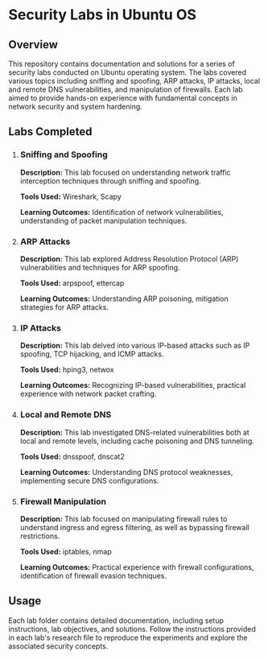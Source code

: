 <!DOCTYPE html>
<html lang="en">
<head>
<meta charset="UTF-8">
<meta name="viewport" content="width=device-width, initial-scale=1.0">
</head>
<body>
<h1>Security Labs in Ubuntu OS</h1>

<h2>Overview</h2>
<p>This repository contains documentation and solutions for a series of security labs conducted on Ubuntu operating system. The labs covered various topics including sniffing and spoofing, ARP attacks, IP attacks, local and remote DNS vulnerabilities, and manipulation of firewalls. Each lab aimed to provide hands-on experience with fundamental concepts in network security and system hardening.</p>

<h2>Labs Completed</h2>
<ol>
<li>
<h3>Sniffing and Spoofing</h3>
<p><strong>Description:</strong> This lab focused on understanding network traffic interception techniques through sniffing and spoofing.</p>
<p><strong>Tools Used:</strong> Wireshark, Scapy</p>
<p><strong>Learning Outcomes:</strong> Identification of network vulnerabilities, understanding of packet manipulation techniques.</p>
</li>
<li>
<h3>ARP Attacks</h3>
<p><strong>Description:</strong> This lab explored Address Resolution Protocol (ARP) vulnerabilities and techniques for ARP spoofing.</p>
<p><strong>Tools Used:</strong> arpspoof, ettercap</p>
<p><strong>Learning Outcomes:</strong> Understanding ARP poisoning, mitigation strategies for ARP attacks.</p>
</li>
<li>
<h3>IP Attacks</h3>
<p><strong>Description:</strong> This lab delved into various IP-based attacks such as IP spoofing, TCP hijacking, and ICMP attacks.</p>
<p><strong>Tools Used:</strong> hping3, netwox</p>
<p><strong>Learning Outcomes:</strong> Recognizing IP-based vulnerabilities, practical experience with network packet crafting.</p>
</li>
<li>
<h3>Local and Remote DNS</h3>
<p><strong>Description:</strong> This lab investigated DNS-related vulnerabilities both at local and remote levels, including cache poisoning and DNS tunneling.</p>
<p><strong>Tools Used:</strong> dnsspoof, dnscat2</p>
<p><strong>Learning Outcomes:</strong> Understanding DNS protocol weaknesses, implementing secure DNS configurations.</p>
</li>
<li>
<h3>Firewall Manipulation</h3>
<p><strong>Description:</strong> This lab focused on manipulating firewall rules to understand ingress and egress filtering, as well as bypassing firewall restrictions.</p>
<p><strong>Tools Used:</strong> iptables, nmap</p>
<p><strong>Learning Outcomes:</strong> Practical experience with firewall configurations, identification of firewall evasion techniques.</p>
</li>
</ol>

<h2>Usage</h2>
<p>Each lab folder contains detailed documentation, including setup instructions, lab objectives, and solutions. Follow the instructions provided in each lab's research file to reproduce the experiments and explore the associated security concepts.</p>
</body>
</html>